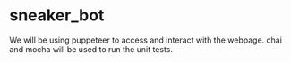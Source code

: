 # sneaker_bot

We will be using puppeteer to access and interact with the webpage. chai and mocha will be used to run the unit tests.
